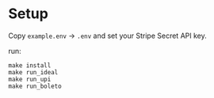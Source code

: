 # Setup

Copy `example.env` -> `.env` and set your Stripe Secret API key.

run:

```
make install
make run_ideal
make run_upi
make run_boleto
```
